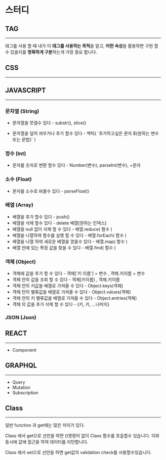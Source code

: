

# 스터디



## TAG

---

태그를 사용 할 때 내가 이 **태그를 사용하는 목적**을 알고, **어떤 속성**을 활용하면 구현 할수 있을지를 **명확하게 구분**하는게 가장 중요 합니다.



## CSS

---



## JAVASCRIPT

---

### 문자열 (String)

- 문자열을 쪼갤수 있다 - substr(), slice()

- 문자열을 덮어 씌우거나 추가 할수 있다 - 백틱(  \`추가하고싶은 문자 ${원하는 변수 또는 문법}\` )

### 정수 (Int)

- 문자를 숫자로 변환 할수 있다 - Number(변수), parseInt(변수), +문자

### 소수 (Float)

- 문자를 소수로 바꿀수 있다 - parseFloat()

### 배열 (Array)

- 배열을 추가 할수 있다 - push()
- 배열을 삭제 할수 있다 - delete 배열[원하는 인덱스]
- 배열을 null 없이 삭제 할 수 있다 - 배열.reduce( 함수 )
- 배열을 나열하여 함수를 실행 할 수 있다 - 배열.forEach( 함수 )
- 배열을 나열 하여 새로운 배열을 얻을수 있다 - 배열.map( 함수 )
- 배열 안에 있는 특정 값을 찾을 수 있다 - 배열.find( 함수 )

### 객체 (Object)

- 객체에 값을 추가 할 수 있다 - 객체['키 이름'] = 변수 , 객체.키이름 = 변수
- 객체 안의 값을 조회 할 수 있다 - 객체[키이름] , 객체.키이름
- 객체 안의 키값을 배열로 가져올 수 있다 - Object.keys(객체)
- 객체 안의 벨류값을 배열로 가져올 수 있다 - Object.values(객체)
- 객체 안의 키 벨류값을 배열로 가져올 수 있다 - Object.entries(객체)
- 객체 의 값을 추가 삭제 할 수 있다 - {키, 키, ...나머지}

### JSON (Json)



## REACT

---

- Component

  

## GRAPHQL

---

- Query
- Mutation
- Subscription



## Class

---

일반 function 과 get에는 많은 차이가 있다.

Class 에서 get으로 선언을 하면 ()명령어 없이 Class 함수를 호출할수 있습니다. 이와동시에 값에 접근을 하여 데이터를 리턴합니다.

Class 에서 set으로 선언을 하면 get값의 validation check를 사용할수있습니다.
